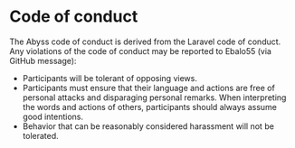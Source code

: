 # Code of conduct
The Abyss code of conduct is derived from the Laravel code of conduct. 
Any violations of the code of conduct may be reported to Ebalo55 (via GitHub message):

- Participants will be tolerant of opposing views.
- Participants must ensure that their language and actions are free of personal attacks and disparaging personal remarks.
When interpreting the words and actions of others, participants should always assume good intentions.
- Behavior that can be reasonably considered harassment will not be tolerated.